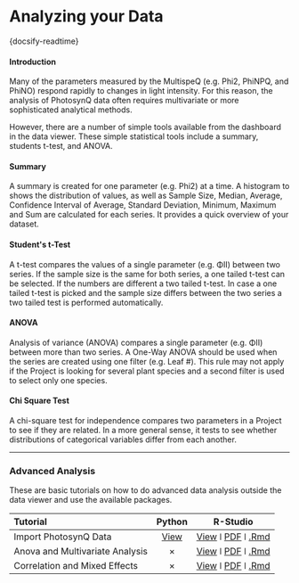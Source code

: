 # Analyzing your Data
{docsify-readtime}
#### Introduction

Many of the parameters measured by the MultispeQ (e.g. Phi2, PhiNPQ, and PhiNO) respond rapidly to changes in light intensity. For this reason, the analysis of PhotosynQ data often requires multivariate or more sophisticated analytical methods.

However, there are a number of simple tools available from the dashboard in the data viewer. These simple statistical tools include a summary, students t-test, and ANOVA.

#### Summary
A summary is created for one parameter (e.g. Phi2) at a time. A histogram to shows the distribution of values, as well as Sample Size, Median, Average, Confidence Interval of Average, Standard Deviation, Minimum, Maximum and Sum are calculated for each series. It provides a quick overview of your dataset.

#### Student's t-Test
A t-test compares the values of a single parameter (e.g. ΦII) between two series. If the sample size is the same for both series, a one tailed t-test can be selected. If the numbers are different a two tailed t-test. In case a one tailed t-test is picked and the sample size differs between the two series a two tailed test is performed automatically.

#### ANOVA
Analysis of variance (ANOVA) compares a single parameter (e.g. ΦII) between more than two series. A One-Way ANOVA should be used when the series are created using one filter (e.g. Leaf #). This rule may not apply if the Project is looking for several plant species and a second filter is used to select only one species.

#### Chi Square Test
A chi-square test for independence compares two parameters in a Project to see if they are related. In a more general sense, it tests to see whether distributions of categorical variables differ from each another.

***

### Advanced Analysis
These are basic tutorials on how to do advanced data analysis outside the data viewer and use the available packages.

| Tutorial                        |        Python        |                      R-Studio                    |
| :------------------------------ | :------------------: | :----------------------------------------------: |
| Import PhotosynQ Data           | [View][Python-View1] | [View][R-View1] ǀ [PDF][R-PDF1] ǀ [.Rmd][R-Rmd1] |
| Anova and Multivariate Analysis |          ×           | [View][R-View2] ǀ [PDF][R-PDF2] ǀ [.Rmd][R-Rmd2] |
| Correlation and Mixed Effects   |          ×           | [View][R-View3] ǀ [PDF][R-PDF3] ǀ [.Rmd][R-Rmd3] |



[Python-View1]: /tutorials/python_connect_python_to_photosynq

[R-View1]: /tutorials/r_import_photosynq_data
[R-View2]: /tutorials/r_anova_and_multivariate_analysis
[R-View3]: /tutorials/r_correlation_and_mixed_effects

[R-PDF1]: https://photosynqprod.s3.amazonaws.com/files/photosynq.org/tutorials/data_analysis/r_import_photosynq_data.pdf
[R-PDF2]: https://photosynqprod.s3.amazonaws.com/files/photosynq.org/tutorials/data_analysis/r_anova_and_multivariate_analysis.pdf
[R-PDF3]: https://photosynqprod.s3.amazonaws.com/files/photosynq.org/tutorials/data_analysis/r_correlation_and_mixed_effects.pdf

[R-Rmd1]: https://photosynqprod.s3.amazonaws.com/files/photosynq.org/tutorials/data_analysis/r_import_photosynq_data.Rmd
[R-Rmd2]: https://photosynqprod.s3.amazonaws.com/files/photosynq.org/tutorials/data_analysis/r_anova_and_multivariate_analysis.Rmd
[R-Rmd3]: https://photosynqprod.s3.amazonaws.com/files/photosynq.org/tutorials/data_analysis/r_correlation_and_mixed_effects.Rmd

